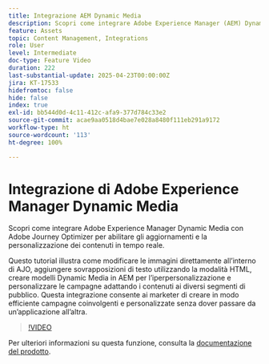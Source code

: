 ```yaml
---
title: Integrazione AEM Dynamic Media
description: Scopri come integrare Adobe Experience Manager (AEM) Dynamic Media con Adobe Journey Optimizer (AJO) per abilitare gli aggiornamenti e la personalizzazione dei contenuti in tempo reale.
feature: Assets
topic: Content Management, Integrations
role: User
level: Intermediate
doc-type: Feature Video
duration: 222
last-substantial-update: 2025-04-23T00:00:00Z
jira: KT-17533
hidefromtoc: false
hide: false
index: true
exl-id: bb544d0d-4c11-412c-afa9-377d784c33e2
source-git-commit: acae9aa0518d4bae7e028a8480f111eb291a9172
workflow-type: ht
source-wordcount: '113'
ht-degree: 100%

---
```


# Integrazione di Adobe Experience Manager Dynamic Media

Scopri come integrare Adobe Experience Manager Dynamic Media con Adobe Journey Optimizer per abilitare gli aggiornamenti e la personalizzazione dei contenuti in tempo reale.

Questo tutorial illustra come modificare le immagini direttamente all’interno di AJO, aggiungere sovrapposizioni di testo utilizzando la modalità HTML, creare modelli Dynamic Media in AEM per l’iperpersonalizzazione e personalizzare le campagne adattando i contenuti ai diversi segmenti di pubblico. Questa integrazione consente ai marketer di creare in modo efficiente campagne coinvolgenti e personalizzate senza dover passare da un’applicazione all’altra.

>[!VIDEO](https://video.tv.adobe.com/v/3457695/?learn=on&enablevpops)

Per ulteriori informazioni su questa funzione, consulta la [documentazione del prodotto](https://experienceleague.adobe.com/it/docs/journey-optimizer/using/content-management/combine/aem-dynamic).
